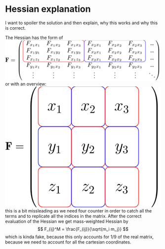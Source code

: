 # Hessian explanation

I want to spoiler the solution and then explain, why this works and why 
this is correct.

The Hessian has the form of 
![](nicematrix_hessian_each_element.png)
or with an overview: 
![](nicematrix_hessian_overview.png)
this is a bit missleading as we need four counter in order to catch all 
the terms and to replicate all the indices in the matrix.
After the correct evaluation of the Hessian we get mass-weighted Hessian by
$$
    F_{ij}^M = \frac{F_{ij}}{\sqrt{m_i m_j}}
$$
which is kinda fake, because this only accounts for 1/9 of the real matrix, because
we need to account for all the cartesian coordinates. 